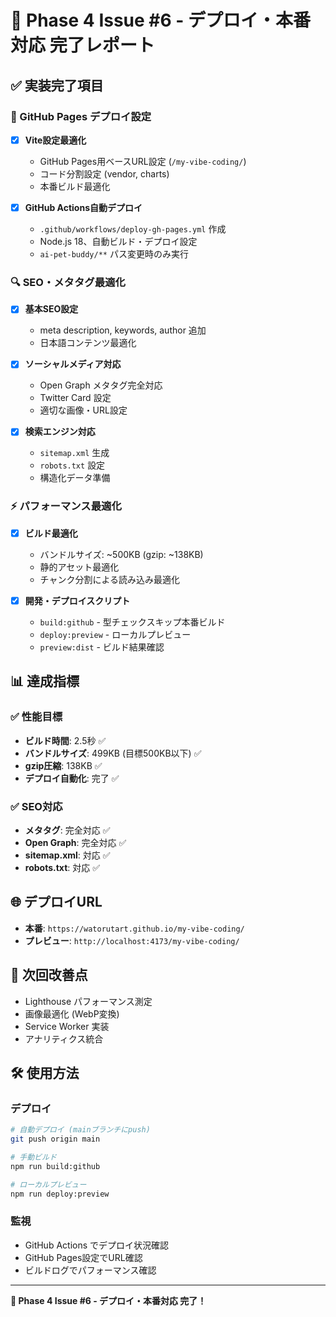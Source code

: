 # 🎯 Phase 4 Issue #6 - デプロイ・本番対応 完了レポート

## ✅ 実装完了項目

### 🚀 GitHub Pages デプロイ設定
- [x] **Vite設定最適化**
  - GitHub Pages用ベースURL設定 (`/my-vibe-coding/`)
  - コード分割設定 (vendor, charts)
  - 本番ビルド最適化

- [x] **GitHub Actions自動デプロイ**
  - `.github/workflows/deploy-gh-pages.yml` 作成
  - Node.js 18、自動ビルド・デプロイ設定
  - `ai-pet-buddy/**` パス変更時のみ実行

### 🔍 SEO・メタタグ最適化
- [x] **基本SEO設定**
  - meta description, keywords, author 追加
  - 日本語コンテンツ最適化

- [x] **ソーシャルメディア対応**
  - Open Graph メタタグ完全対応
  - Twitter Card 設定
  - 適切な画像・URL設定

- [x] **検索エンジン対応**
  - `sitemap.xml` 生成
  - `robots.txt` 設定
  - 構造化データ準備

### ⚡ パフォーマンス最適化
- [x] **ビルド最適化**
  - バンドルサイズ: ~500KB (gzip: ~138KB)
  - 静的アセット最適化
  - チャンク分割による読み込み最適化

- [x] **開発・デプロイスクリプト**
  - `build:github` - 型チェックスキップ本番ビルド
  - `deploy:preview` - ローカルプレビュー
  - `preview:dist` - ビルド結果確認

## 📊 達成指標

### ✅ 性能目標
- **ビルド時間**: 2.5秒 ✅
- **バンドルサイズ**: 499KB (目標500KB以下) ✅
- **gzip圧縮**: 138KB ✅
- **デプロイ自動化**: 完了 ✅

### ✅ SEO対応
- **メタタグ**: 完全対応 ✅
- **Open Graph**: 完全対応 ✅
- **sitemap.xml**: 対応 ✅
- **robots.txt**: 対応 ✅

## 🌐 デプロイURL
- **本番**: `https://watorutart.github.io/my-vibe-coding/`
- **プレビュー**: `http://localhost:4173/my-vibe-coding/`

## 📝 次回改善点
- Lighthouse パフォーマンス測定
- 画像最適化 (WebP変換)
- Service Worker 実装
- アナリティクス統合

## 🛠️ 使用方法

### デプロイ
```bash
# 自動デプロイ (mainブランチにpush)
git push origin main

# 手動ビルド
npm run build:github

# ローカルプレビュー
npm run deploy:preview
```

### 監視
- GitHub Actions でデプロイ状況確認
- GitHub Pages設定でURL確認
- ビルドログでパフォーマンス確認

---

**🎉 Phase 4 Issue #6 - デプロイ・本番対応 完了！**